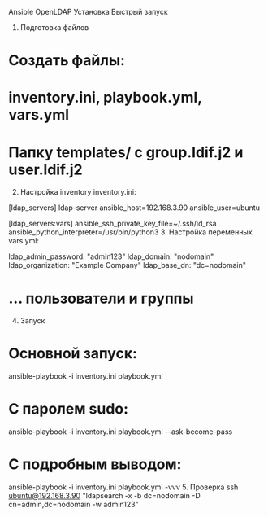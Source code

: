 Ansible OpenLDAP Установка
Быстрый запуск
1. Подготовка файлов
# Создать файлы:
# inventory.ini, playbook.yml, vars.yml
# Папку templates/ с group.ldif.j2 и user.ldif.j2
2. Настройка inventory
inventory.ini:

[ldap_servers]
ldap-server ansible_host=192.168.3.90 ansible_user=ubuntu

[ldap_servers:vars]
ansible_ssh_private_key_file=~/.ssh/id_rsa
ansible_python_interpreter=/usr/bin/python3
3. Настройка переменных
vars.yml:

ldap_admin_password: "admin123"
ldap_domain: "nodomain"
ldap_organization: "Example Company"
ldap_base_dn: "dc=nodomain"
# ... пользователи и группы
4. Запуск
# Основной запуск:
ansible-playbook -i inventory.ini playbook.yml

# С паролем sudo:
ansible-playbook -i inventory.ini playbook.yml --ask-become-pass

# С подробным выводом:
ansible-playbook -i inventory.ini playbook.yml -vvv
5. Проверка
ssh ubuntu@192.168.3.90 "ldapsearch -x -b dc=nodomain -D cn=admin,dc=nodomain -w admin123"